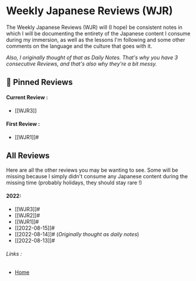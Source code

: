 # Weekly Japanese Reviews (WJR)

The Weekly Japanese Reviews (WJR) will (I hope) be consistent notes in which I will be documenting the entirety of the Japanese content I consume during my immersion, as well as the lessons I'm following and some other comments on the language and the culture that goes with it.

*Also, I originally thought of that as Daily Notes. That's why you have 3 consecutive Reviews, and that's also why they're a bit messy.*

## 📌 Pinned Reviews
#### Current Review :
- [[WJR3]]

#### First Review :
- [[WJR1]]#

## All Reviews
Here are all the other reviews you may be wanting to see. Some will be missing because I simply didn't consume any Japanese content during the missing time (probably holidays, they should stay rare !)

#### 2022:
- [[WJR3]]#
- [[WJR2]]#
- [[WJR1]]#
- [[2022-08-15]]#
- [[2022-08-14]]# (*Originally thought as daily notes*)
- [[2022-08-13]]#

###### Links :
- [Home](https://misudashi.ga/)